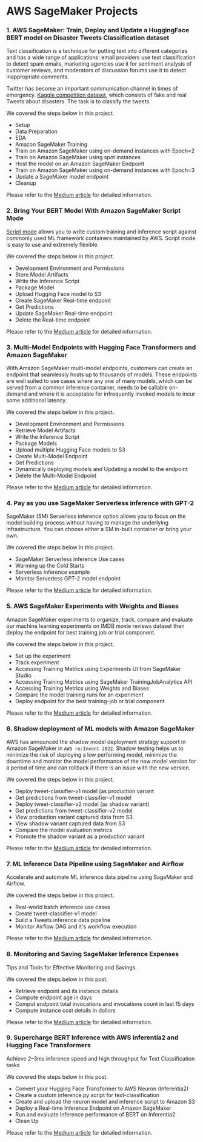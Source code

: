 # AWS SageMaker Projects


### 1. AWS SageMaker: Train, Deploy and Update a HuggingFace BERT model on Disaster Tweets Classification dataset

Text classification is a technique for putting text into different categories and has a wide range of applications: email providers use text classification to  detect spam emails, marketing agencies use it for sentiment analysis of customer reviews, and moderators of discussion forums use it to detect inappropriate comments.

Twitter has become an important communication channel in times of emergency. [Kaggle competition dataset](https://www.kaggle.com/c/nlp-getting-started/overview), which consists of fake and real Tweets about disasters. The task is to classify the tweets.

We covered the steps below in this project.
- Setup
- Data Preparation
- EDA
- Amazon SageMaker Training
- Train on Amazon SageMaker using on-demand instances with Epoch=2
- Train on Amazon SageMaker using spot instances
- Host the model on an Amazon SageMaker Endpoint
- Train on Amazon SageMaker using on-demand instances with Epoch=3
- Update a SageMaker model endpoint
- Cleanup

Please refer to the [Medium article](https://medium.com/@vinayakshanawad/aws-sagemaker-train-deploy-and-update-a-hugging-face-bert-model-eeefc8211368) for detailed information.

### 2. Bring Your BERT Model With Amazon SageMaker Script Mode

[Script mode](https://sagemaker-examples.readthedocs.io/en/latest/sagemaker-script-mode/index.html) allows you to write custom training and inference script against commonly used ML framework containers maintained by AWS. Script mode is easy to use and extremely flexible.

We covered the steps below in this project.
- Development Environment and Permissions
- Store Model Artifacts
- Write the Inference Script
- Package Model
- Upload Hugging Face model to S3
- Create SageMaker Real-time endpoint
- Get Predictions
- Update SageMaker Real-time endpoint
- Delete the Real-time endpoint

Please refer to the [Medium article](https://medium.com/@vinayakshanawad/bring-your-own-model-with-amazon-sagemaker-script-mode-6cf374747f9e) for detailed information.

### 3. Multi-Model Endpoints with Hugging Face Transformers and Amazon SageMaker

With Amazon SageMaker multi-model endpoints, customers can create an endpoint that seamlessly hosts up to thousands of models. These endpoints are well suited to use cases where any one of many models, which can be served from a common inference container, needs to be callable on-demand and where it is acceptable for infrequently invoked models to incur some additional latency.

We covered the steps below in this project.
- Development Environment and Permissions
- Retrieve Model Artifacts
- Write the Inference Script
- Package Models
- Upload multiple Hugging Face models to S3
- Create Multi-Model Endpoint
- Get Predictions
- Dynamically deploying models and Updating a model to the endpoint
- Delete the Multi-Model Endpoint

Please refer to the [Medium article](https://medium.com/@vinayakshanawad/multi-model-endpoints-with-hugging-face-transformers-and-amazon-sagemaker-c0e5a3693fac) for detailed information.

### 4. Pay as you use SageMaker Serverless inference with GPT-2

SageMaker (SM) Serverless inference option allows you to focus on the model building process without having to manage the underlying infrastructure. You can choose either a SM in-built container or bring your own.

We covered the steps below in this project.
- SageMaker Serverless inference Use cases
- Warming up the Cold Starts
- Serverless Inference example
- Monitor Serverless GPT-2 model endpoint

Please refer to the [Medium article](https://medium.com/@vinayakshanawad/pay-as-you-use-sagemaker-serverless-inference-with-gpt-2-62b23485f828) for detailed information.
 
### 5. AWS SageMaker Experiments with Weights and Biases

Amazon SageMaker experiments to organize, track, compare and evaluate our machine learning experiments on IMDB movie reviews dataset then deploy the endpoint for best training job or trial component.

We covered the steps below in this project.
- Set up the experiment
- Track experiment
- Accessing Training Metrics using Experiments UI from SageMaker Studio
- Accessing Training Metrics using SageMaker TrainingJobAnalytics API
- Accessing Training Metrics using Weights and Biases
- Compare the model training runs for an experiment
- Deploy endpoint for the best training-job or trial component

Please refer to the [Medium article](https://medium.com/@vinayakshanawad/aws-sagemaker-experiments-with-weights-and-biases-ea0932658a4f) for detailed information.

### 6. Shadow deployment of ML models with Amazon SageMaker

AWS has announced the shadow model deployment strategy support in Amazon SageMaker in `AWS re:Invent 2022`. Shadow testing helps us to minimize the risk of deploying a low performing model, minimize the downtime and monitor the model performance of the new model version for a period of time and can rollback if there is an issue with the new version.

We covered the steps below in this project.
- Deploy tweet-classifier-v1 model (as production variant
- Get predictions from tweet-classifier-v1 model
- Deploy tweet-classifier-v2 model (as shadow variant)
- Get predictions from tweet-classifier-v2 model
- View production variant captured data from S3
- View shadow variant captured data from S3
- Compare the model evaluation metrics
- Promote the shadow variant as a production variant

Please refer to the [Medium article](https://medium.com/@vinayakshanawad/shadow-deployment-of-ml-models-with-amazon-sagemaker-65e6816821ae) for detailed information.

### 7. ML Inference Data Pipeline using SageMaker and Airflow

Accelerate and automate ML inference data pipeline using SageMaker and Airflow.

We covered the steps below in this project.
- Real-world batch inference use cases
- Create tweet-classifier-v1 model
- Build a Tweets inference data pipeline
- Monitor Airflow DAG and it's workflow execution

Please refer to the [Medium article](https://medium.com/@vinayakshanawad/accelerate-ml-inference-data-pipeline-using-sagemaker-and-apache-airflow-f19207e896ca) for detailed information.

### 8. Monitoring and Saving SageMaker Inference Expenses

Tips and Tools for Effective Monitoring and Savings.

We covered the steps below in this post.
- Retrieve endpoint and its instance details
- Compute endpoint age in days
- Comput endpoint total invocations and invocations count in last 15 days
- Compute instance cost details in dollors

Please refer to the [Medium article](https://medium.com/@vinayakshanawad/monitoring-and-saving-sagemaker-inference-expenses-f6795a9193ab) for detailed information.

### 9. Supercharge BERT Inference with AWS Inferentia2 and Hugging Face Transformers

Achieve 2–3ms inference speed and high throughput for Text Classification tasks

We covered the steps below in this post.
- Convert your Hugging Face Transformer to AWS Neuron (Inferentia2)
- Create a custom inference.py script for text-classification
- Create and upload the neuron model and inference script to Amazon S3
- Deploy a Real-time Inference Endpoint on Amazon SageMaker
- Run and evaluate Inference performance of BERT on Inferentia2
- Clean Up

Please refer to the [Medium article](https://medium.com/@vinayakshanawad/say-goodbye-to-costly-bert-inference-turbocharge-with-aws-inferentia2-and-hugging-face-c30a21df6b4e) for detailed information.
